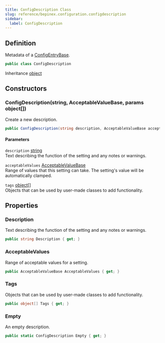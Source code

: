 ```yaml
---
title: ConfigDescription Class
slug: reference/bepinex.configuration.configdescription
sidebar:
  label: ConfigDescription
---
```


## Definition

Metadata of a [ConfigEntryBase](../bepinex.configuration.configentrybase/).

```csharp title="C#"
public class ConfigDescription
```

Inheritance [object](https://learn.microsoft.com/dotnet/api/system.object/)

## Constructors

### ConfigDescription(string, AcceptableValueBase, params object[])

Create a new description.

```csharp title="C#"
public ConfigDescription(string description, AcceptableValueBase acceptableValues = null, params object[] tags)
```

#### Parameters

`description` [string](https://learn.microsoft.com/dotnet/api/system.string/)  
Text describing the function of the setting and any notes or warnings.

`acceptableValues` [AcceptableValueBase](../bepinex.configuration.acceptablevaluebase/)  
Range of values that this setting can take. The setting's value will be automatically
clamped.

`tags` [object[]](https://learn.microsoft.com/dotnet/api/system.object/)  
Objects that can be used by user-made classes to add functionality.

## Properties

### Description

Text describing the function of the setting and any notes or warnings.

```csharp title="C#"
public string Description { get; }
```

### AcceptableValues

Range of acceptable values for a setting.

```csharp title="C#"
public AcceptableValueBase AcceptableValues { get; }
```

### Tags

Objects that can be used by user-made classes to add functionality.

```csharp title="C#"
public object[] Tags { get; }
```

### Empty

An empty description.

```csharp title="C#"
public static ConfigDescription Empty { get; }
```
